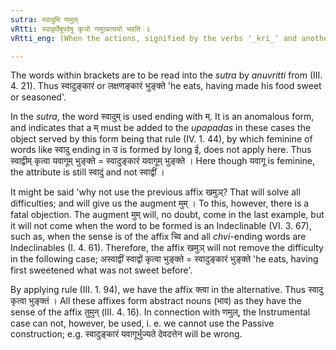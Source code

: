 ```yaml
---
sutra: स्वादुमि णमुल्
vRtti: स्वाद्वर्थेषूपदेषु कृञो णमुल्प्रत्ययो भवति ॥
vRtti_eng: (When the actions, signified by the verbs '_kri_' and another, have the same agent), the affix '_namul_' is added to the verb '_kri_' (which is concerned about a time anterior to that of the other), provided that a word signifying 'sweet' is in composition.

---
```

The words within brackets are to be read into the _sutra_ by _anuvritti_ from (III. 4. 21). Thus स्वादुङ्कारं or लक्षणङ्कारं भुङ्क्ते 'he eats, having made his food sweet or seasoned'.

In the _sutra_, the word स्वादुम् is used ending with म्. It is an anomalous form, and indicates that a म् must be added to the _upapadas_ in these cases the object served by this form being that rule (IV. 1. 44), by which feminine of words like स्वादु ending in उ is formed by long ई, does not apply here. Thus स्वाद्वीम् कृत्वा यवागूम् भुङ्क्ते = स्वादुङ्कारं यवागूम् भुङ्क्ते । Here though यवागू is feminine, the attribute is still स्वादुं and not स्वाद्वीं ।

It might be said 'why not use the previous affix खमुञ्? That will solve all difficulties; and will give us the augment मुम् । To this, however, there is a fatal objection. The augment मुम् will, no doubt, come in the last example, but it will not come when the word to be formed is an Indeclinable (VI. 3. 67), such as, when the sense is of the affix च्वि and all _chvi_-ending words are Indeclinables (I. 4. 61). Therefore, the affix खमुञ् will not remove the difficulty in the following case; अस्वाद्वीं स्वाद्वों कृत्वा भुङ्क्ते = स्वादुङ्कारं भुङ्क्ते 'he eats, having first sweetened what was not sweet before'.

By applying rule (III. 1. 94), we have the affix क्त्वा in the alternative. Thus स्वादु कृत्वा भुङ्क्तं । All these affixes form abstract nouns (भाव) as they have the sense of the affix तुमुन् (III. 4. 16). In connection with णमुल्, the Instrumental case can not, however, be used, i. e. we cannot use the Passive construction; e.g. स्वादुङ्कारं यवागूर्भुज्यते देवदत्तेन will be wrong.